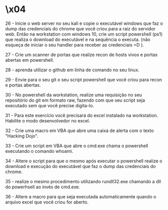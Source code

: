 # \x04

26 - Inicie o web server no seu kali e copie o executável windows que faz o dump das credenciais do chrome que você criou para a raiz do servidor web. Então na workstation com windows 10, crie um script powershell (ps1) que realiza o download do executável e na sequência o executa. (não esqueça de iniciar o seu handler para receber as credenciais =D ).

27 - Crie um scanner de portas que realize recon de hosts vivos e portas abertas em powershell.

28 - aprenda utilizar o github em linha de comando no seu linux.

29 - Envie para o seu git o seu script powershell que você criou para recon e portas abertas.

30 - No powershell da workstation, realize uma requisição no seu repositório do git em formato raw, fazendo com que seu script seja executado sem que você precise digita-lo.

31 - Para este exercício você precisará do excel instalado na workstation. Habilite o modo desenvolvedor no excel.

32 - Crie uma macro em VBA que abre uma caixa de alerta com o texto "Hacking Dojo".

33 - Crie um script em VBA que abre o cmd.exe chama o powershell executando o comando whoami.

34 - Altere o script para que o mesmo após executar o powershell realize o download e execução do executável que faz o dump das credenciais do chrome.

35 - realize o mesmo procedimento utilizando rundll32.exe chamando a dll do powerhsell ao invés de cmd.exe.

36 - Altere a macro para que seja executada automaticamente quando o arquivo excel que você criou for aberto.
